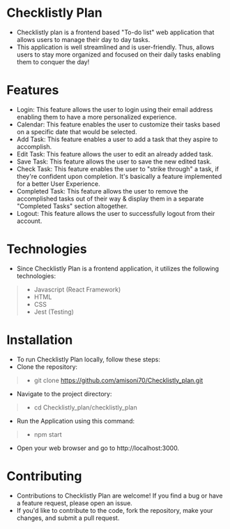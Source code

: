# Checklistly Plan
* Checklistly plan is a frontend based "To-do list" web application that allows users
  to manage their day to day tasks.
* This application is well streamlined and is user-friendly. Thus, allows users to stay
  more organized and focused on their daily tasks enabling them to conquer the day!

# Features
* Login: This feature allows the user to login using their email address enabling them to have a
  more personalized experience.
* Calendar: This feature enables the user to customize their tasks based on a specific date
  that would be selected.
* Add Task: This feature enables a user to add a task that they aspire to accomplish.
* Edit Task: This feature allows the user to edit an already added task. 
* Save Task: This feature allows the user to save the new edited task.
* Check Task: This feature enables the user to "strike through" a task, if they're confident upon 
  completion. It's basically a feature implemented for a better User Experience.
* Completed Task: This feature allows the user to remove the accomplished tasks out of their way & display 
  them in a separate "Completed Tasks" section altogether.
* Logout: This feature allows the user to successfully logout from their account. 

# Technologies
* Since Checklistly Plan is a frontend application, it utilizes the following technologies:
> * Javascript (React Framework)
> * HTML 
> * CSS 
> * Jest (Testing)

# Installation
* To run Checklistly Plan locally, follow these steps:
* Clone the repository:
> * git clone https://github.com/amisoni70/Checklistly_plan.git
* Navigate to the project directory:
> * cd Checklistly_plan/checklistly_plan
* Run the Application using this command:
> * npm start
* Open your web browser and go to http://localhost:3000.

# Contributing
* Contributions to Checklistly Plan are welcome! If you find a bug or 
  have a feature request, please open an issue.
* If you'd like to contribute to the code, fork the repository, make 
  your changes, and submit a pull request.